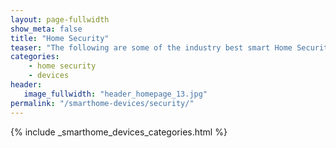 ```yaml
---
layout: page-fullwidth
show_meta: false
title: "Home Security"
teaser: "The following are some of the industry best smart Home Security Systems available"
categories:
    - home security
    - devices
header:
   image_fullwidth: "header_homepage_13.jpg"
permalink: "/smarthome-devices/security/"
---
```


{% include _smarthome_devices_categories.html %}